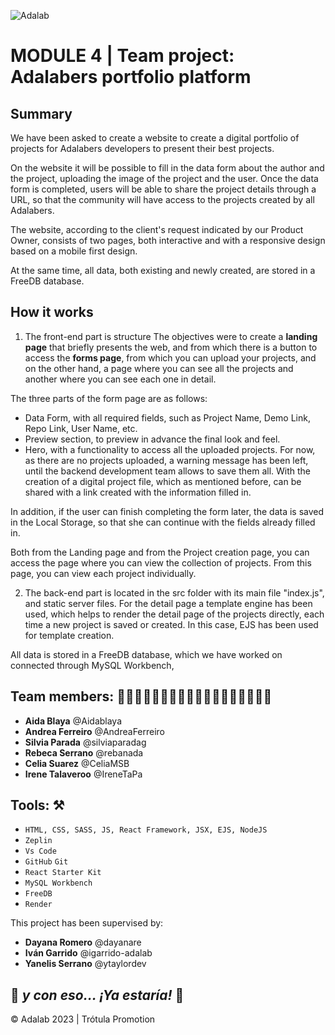 

![Adalab](https://beta.adalab.es/resources/images/adalab-logo-155x61-bg-white.png)



# MODULE 4 | Team project: Adalabers portfolio platform

## Summary
We have been asked to create a website to create a digital portfolio of projects for Adalabers developers to present their best projects.

On the website it will be possible to fill in the data form about the author and the project, uploading the image of the project and the user. Once the data form is completed, users will be able to share the project details through a URL, so that the community will have access to the projects created by all Adalabers.

The website, according to the client's request indicated by our Product Owner, consists of two pages, both interactive and with a responsive design based on a mobile first design.

At the same time, all data, both existing and newly created, are stored in a FreeDB database.

## How it works

1. The front-end part is structure 
The objectives were to create a **landing page** that briefly presents the web, and from which there is a button to access the **forms page**, from which you can upload your projects, and on the other hand, a page where you can see all the projects and another where you can see each one in detail.

The three parts of the form page are as follows:
  - Data Form, with all required fields, such as Project Name, Demo Link, Repo Link, User Name, etc.
  - Preview section, to preview in advance the final look and feel.
  - Hero, with a functionality to access all the uploaded projects. For now, as there are no projects uploaded, a warning message has been left, until the backend development team allows to save them all.
With the creation of a digital project file, which as mentioned before, can be shared with a link created with the information filled in.

In addition, if the user can finish completing the form later, the data is saved in the Local Storage, so that she can continue with the fields already filled in.

Both from the Landing page and from the Project creation page, you can access the page where you can view the collection of projects. 
From this page, you can view each project individually.

2.  The back-end part is located in the src folder with its main file "index.js", and static server files. 
For the detail page a template engine has been used, which helps to render the detail page of the projects directly, each time a new project is saved or created. 
In this case, EJS has been used for template creation.

All data is stored in a FreeDB database, which we have worked on connected through MySQL Workbench,

## Team members: 👩🏻‍💻👩🏻‍💻👩🏼‍💻👩🏻‍💻👩🏻‍💻👩🏻‍💻

- **Aida Blaya** @Aidablaya
- **Andrea Ferreiro** @AndreaFerreiro
- **Silvia Parada** @silviaparadag
- **Rebeca Serrano** @rebanada
- **Celia Suarez** @CeliaMSB
- **Irene Talaveroo** @IreneTaPa


## Tools: ⚒️

- `HTML, CSS, SASS, JS, React Framework, JSX, EJS, NodeJS`
- `Zeplin`
- `Vs Code`
- `GitHub` `Git`
- `React Starter Kit`
- `MySQL Workbench`
- `FreeDB`
- `Render`

This project has been supervised by:

- **Dayana Romero** @dayanare
- **Iván Garrido** @igarrido-adalab
- **Yanelis Serrano** @ytaylordev

  
  
## 💫 _y con eso... ¡Ya estaría!_ 💫  


© Adalab 2023 | Trótula Promotion

